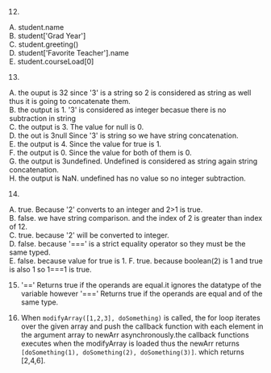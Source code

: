 
12.  

A. student.name  
B. student['Grad Year']  
C. student.greeting()  
D. student['Favorite Teacher'].name  
E. student.courseLoad[0]  

13. 

A. the ouput is 32  since '3' is a string so 2 is considered as string as well thus it is going to concatenate them.  
B. the output is 1. '3' is considered as integer becasue there is no subtraction in string  
C. the output is 3. The value for null is 0.  
D. the out is 3null Since '3'  is string so we have string concatenation.  
E. the output is 4. Since the value for true is 1.  
F. the output is 0. Since the value for both of them is 0.  
G. the output is 3undefined. Undefined is considered as string again string concatenation.  
H. the output is NaN. undefined has no value so no integer subtraction.


14.  

A. true. Because '2' converts to an integer and 2>1 is true.  
B. false. we have string comparison. and the index of 2 is greater than index of 12.  
C. true. because '2' will be converted to integer.  
D. false. because '===' is a strict equality operator so they must be the same typed.  
E. false. because value for true is 1.
F. true. because boolean(2) is 1 and true is also 1 so 1===1 is true.  

15.  '==' Returns true if the operands are equal.it ignores the datatype of the variable however '===' Returns true if the operands are equal and of the same type.  

17. When `modifyArray([1,2,3], doSomething)` is called, the for loop iterates over the given array and push the callback function with each element in the argument array to newArr asynchronously.the callback functions executes when the modifyArray is loaded thus the newArr returns `[doSomething(1), doSomething(2), doSomething(3)]`. which returns [2,4,6].



  